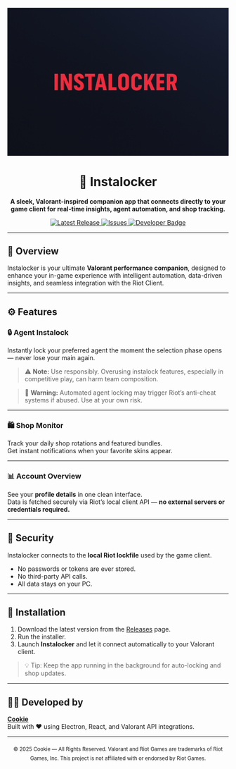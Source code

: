 <p align="center">
  <img src="https://github.com/Penniedev/InstaLock/blob/main/banner.png" alt="Instalocker Banner" width="800"/>
</p>

<h1 align="center">🎯 Instalocker</h1>

<p align="center">
  <strong>A sleek, Valorant-inspired companion app that connects directly to your game client for real-time insights, agent automation, and shop tracking.</strong>
</p>

<p align="center">
  <a href="https://github.com/Penniedev/InstaLock/releases">
    <img src="https://img.shields.io/github/v/release/Penniedev/InstaLock?color=ff4655&label=latest%20release&style=for-the-badge" alt="Latest Release"/>
  </a>
  <a href="https://github.com/Penniedev/InstaLock/issues">
    <img src="https://img.shields.io/github/issues/Penniedev/InstaLock?style=for-the-badge&color=202020" alt="Issues"/>
  </a>
  <a href="https://cookie.dev">
    <img src="https://img.shields.io/badge/Developed%20by-Cookie-%23FF4655?style=for-the-badge" alt="Developer Badge"/>
  </a>
</p>

---

## 🧠 Overview

Instalocker is your ultimate **Valorant performance companion**, designed to enhance your in-game experience with intelligent automation, data-driven insights, and seamless integration with the Riot Client.

---

## ⚙️ Features

### 🔒 Agent Instalock
Instantly lock your preferred agent the moment the selection phase opens — never lose your main again.

> ⚠️ **Note:** Use responsibly. Overusing instalock features, especially in competitive play, can harm team composition.

> 🚨 **Warning:** Automated agent locking may trigger Riot’s anti-cheat systems if abused. Use at your own risk.

---

### 🛍️ Shop Monitor
Track your daily shop rotations and featured bundles.  
Get instant notifications when your favorite skins appear.

---

### 📊 Account Overview
See your **profile details** in one clean interface.  
Data is fetched securely via Riot’s local client API — **no external servers or credentials required.**

---

## 🔐 Security

Instalocker connects to the **local Riot lockfile** used by the game client.  
- No passwords or tokens are ever stored.  
- No third-party API calls.  
- All data stays on your PC.

---

## 🧩 Installation

1. Download the latest version from the [Releases](https://github.com/Penniedev/InstaLock/releases) page.  
2. Run the installer.  
3. Launch **Instalocker** and let it connect automatically to your Valorant client.

> 💡 Tip: Keep the app running in the background for auto-locking and shop updates.

---

## 🧑‍💻 Developed by

**[Cookie](https://cookie.dev)**  
Built with ❤️ using Electron, React, and Valorant API integrations.

---

<p align="center">
  <sub>© 2025 Cookie — All Rights Reserved. Valorant and Riot Games are trademarks of Riot Games, Inc. This project is not affiliated with or endorsed by Riot Games.</sub>
</p>
